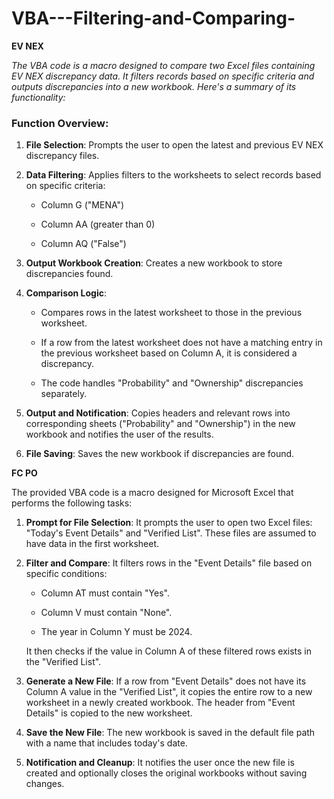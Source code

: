 # VBA---Filtering-and-Comparing-

**EV NEX**

*The VBA code is a macro designed to compare two Excel files containing EV NEX discrepancy data. It filters records based on specific criteria and outputs discrepancies into a new workbook. Here's a summary of its functionality:*

 

### Function Overview:

1. **File Selection**: Prompts the user to open the latest and previous EV NEX discrepancy files.

2. **Data Filtering**: Applies filters to the worksheets to select records based on specific criteria:

   - Column G ("MENA")

   - Column AA (greater than 0)

   - Column AQ ("False")

3. **Output Workbook Creation**: Creates a new workbook to store discrepancies found.

4. **Comparison Logic**:

   - Compares rows in the latest worksheet to those in the previous worksheet.

   - If a row from the latest worksheet does not have a matching entry in the previous worksheet based on Column A, it is considered a discrepancy.

   - The code handles "Probability" and "Ownership" discrepancies separately.

5. **Output and Notification**: Copies headers and relevant rows into corresponding sheets ("Probability" and "Ownership") in the new workbook and notifies the user of the results.

6. **File Saving**: Saves the new workbook if discrepancies are found.
















**FC PO**

The provided VBA code is a macro designed for Microsoft Excel that performs the following tasks:

 

1. **Prompt for File Selection**: It prompts the user to open two Excel files: "Today's Event Details" and "Verified List". These files are assumed to have data in the first worksheet.

 

2. **Filter and Compare**: It filters rows in the "Event Details" file based on specific conditions:

   - Column AT must contain "Yes".

   - Column V must contain "None".

   - The year in Column Y must be 2024.

  

   It then checks if the value in Column A of these filtered rows exists in the "Verified List".

 

3. **Generate a New File**: If a row from "Event Details" does not have its Column A value in the "Verified List", it copies the entire row to a new worksheet in a newly created workbook. The header from "Event Details" is copied to the new worksheet.

 

4. **Save the New File**: The new workbook is saved in the default file path with a name that includes today's date.

 

5. **Notification and Cleanup**: It notifies the user once the new file is created and optionally closes the original workbooks without saving changes.

 

 

 

 
